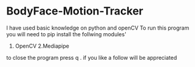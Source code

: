 # BodyFace-Motion-Tracker
I have used basic knowledge on python and openCV
To run this program you will need to pip install the follwing modules'
1. OpenCV   2.Mediapipe 

to close the program press q .
if you like a follow will be appreciated
